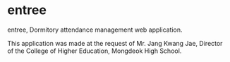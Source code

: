 entree
===========

entree, Dormitory attendance management web application.

This application was made at the request of Mr. Jang Kwang Jae, Director of the College of Higher Education, Mongdeok High School.
